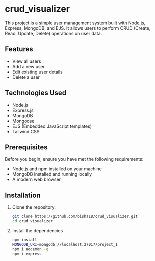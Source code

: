 # crud_visualizer
This project is a simple user management system built with Node.js, Express, MongoDB, and EJS. It allows users to perform CRUD (Create, Read, Update, Delete) operations on user data.

## Features

- View all users
- Add a new user
- Edit existing user details
- Delete a user

## Technologies Used

- Node.js
- Express.js
- MongoDB
- Mongoose
- EJS (Embedded JavaScript templates)
- Tailwind CSS

## Prerequisites

Before you begin, ensure you have met the following requirements:

- Node.js and npm installed on your machine
- MongoDB installed and running locally
- A modern web browser

## Installation

1. Clone the repository:

   ```bash
   git clone https://github.com/bisha18/crud_visualizer.git
   cd crud_visualizer
   ```
2. Install the dependencies
   ```bash
   npm install
   MONGODB_URI=mongodb://localhost:27017/project_1
   npm i nodemon -g
   npm i express
   ```

   
